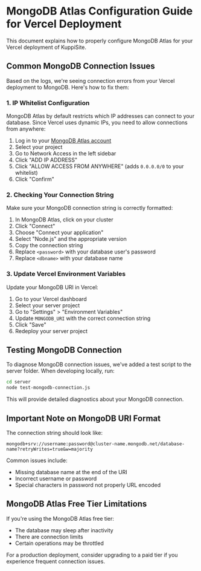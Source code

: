 # MongoDB Atlas Configuration Guide for Vercel Deployment

This document explains how to properly configure MongoDB Atlas for your Vercel deployment of KuppiSite.

## Common MongoDB Connection Issues

Based on the logs, we're seeing connection errors from your Vercel deployment to MongoDB. Here's how to fix them:

### 1. IP Whitelist Configuration

MongoDB Atlas by default restricts which IP addresses can connect to your database. Since Vercel uses dynamic IPs, you need to allow connections from anywhere:

1. Log in to your [MongoDB Atlas account](https://cloud.mongodb.com/)
2. Select your project
3. Go to Network Access in the left sidebar
4. Click "ADD IP ADDRESS"
5. Click "ALLOW ACCESS FROM ANYWHERE" (adds `0.0.0.0/0` to your whitelist)
6. Click "Confirm"

### 2. Checking Your Connection String

Make sure your MongoDB connection string is correctly formatted:

1. In MongoDB Atlas, click on your cluster
2. Click "Connect"
3. Choose "Connect your application"
4. Select "Node.js" and the appropriate version
5. Copy the connection string
6. Replace `<password>` with your database user's password
7. Replace `<dbname>` with your database name

### 3. Update Vercel Environment Variables

Update your MongoDB URI in Vercel:

1. Go to your Vercel dashboard
2. Select your server project
3. Go to "Settings" > "Environment Variables"
4. Update `MONGODB_URI` with the correct connection string
5. Click "Save"
6. Redeploy your server project

## Testing MongoDB Connection

To diagnose MongoDB connection issues, we've added a test script to the server folder. When developing locally, run:

```bash
cd server
node test-mongodb-connection.js
```

This will provide detailed diagnostics about your MongoDB connection.

## Important Note on MongoDB URI Format

The connection string should look like:

```
mongodb+srv://username:password@cluster-name.mongodb.net/database-name?retryWrites=true&w=majority
```

Common issues include:
- Missing database name at the end of the URI
- Incorrect username or password
- Special characters in password not properly URL encoded

## MongoDB Atlas Free Tier Limitations

If you're using the MongoDB Atlas free tier:
- The database may sleep after inactivity
- There are connection limits
- Certain operations may be throttled

For a production deployment, consider upgrading to a paid tier if you experience frequent connection issues.
